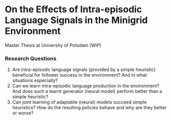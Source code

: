 # On the Effects of Intra-episodic Language Signals in the Minigrid Environment
Master Thesis at University of Potsdam (WIP)

### Research Questions

1. Are intra-episodic language signals (provided by a simple heuristic) beneficial for follower success in the environment? And in what situations especially?
2. Can we learn intra-episodic language production in the environment? And does such a learnt generator (neural model) perform better than a simple heuristic?
3. Can joint learning of adaptable (neural) models succeed simple heuristics? How do the resulting policies behave and why are they better or worse?
